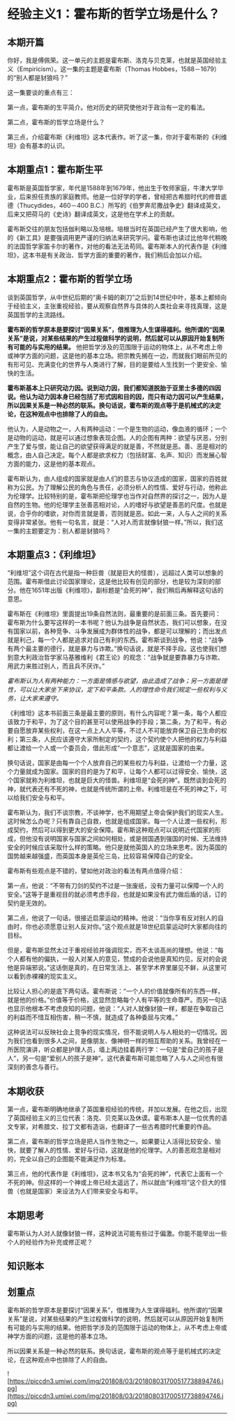 # 经验主义1：霍布斯的哲学立场是什么？

## 本期开篇

你好，我是傅佩荣。这一单元的主题是霍布斯、洛克与贝克莱，也就是英国经验主义（Empiricism）。这一集的主题是霍布斯（Thomas Hobbes，1588－1679）的“别人都是豺狼吗？”

这一集要谈的重点有三：

第一点，霍布斯的生平简介。他对历史的研究使他对于政治有一定的看法。

第二点，霍布斯的哲学立场是什么？

第三点，介绍霍布斯《利维坦》这本代表作。听了这一集，你对于霍布斯的《利维坦》会有基本的认识。

## 本期重点1：霍布斯生平

霍布斯是英国哲学家，年代是1588年到1679年，他出生于牧师家庭，牛津大学毕业，后来担任贵族的家庭教师。他是一位好学的学者，曾经把古希腊时代的修昔底德（Thucydides，460－400 B.C.）所写的《伯罗奔尼撒战争史》翻译成英文，后来又把荷马的《史诗》翻译成英文，这是他在学术上的贡献。

霍布斯交往的朋友包括伽利略以及培根。培根当时在英国已经产生了很大影响，他的《新工具》是要强调用更严谨的归纳法来研究学问。霍布斯也读过比他年代稍晚的法国哲学家笛卡尔的著作，对他的看法无法苟同。霍布斯本人的代表作是《利维坦》，这本书是有关政治、哲学方面的重要的著作，我们稍后会加以介绍。 

## 本期重点2：霍布斯的哲学立场

谈到英国哲学，从中世纪后期的“奥卡姆的剃刀”之后到14世纪中叶，基本上都倾向于经验主义，主张重视经验，要从观察自然界与具体的人类社会来寻找真理，这是英国哲学的主流路线。

 **霍布斯的哲学原本是要探讨“因果关系”，借推理为人生谋得福利。他所谓的“因果关系”是说，对某些结果的产生过程做科学的说明，然后就可以从原因开始复制所有可能的与实用的结果。** 他把哲学涉及的范围限于运动的物体上，从不考虑上帝或神学方面的问题，这是他的基本立场。把宗教先搁在一边，而就我们眼前所见的有形可见、充满变化的世界与人类进行了解，目的是要给人生找到一个更安全、愉快的生活。

 **霍布斯基本上只研究动力因。说到动力因，我们都知道脱胎于亚里士多德的四因说。他认为动力因本身已经包括了形式因和目的因，而只有动力因可以产生结果，所以因果关系是一种必然的联系。换句话说，霍布斯的观点等于是机械式的决定论，在这种观点中也排除了人的自由。**

他认为，人是动物之一，人有两种运动：一个是生物的运动，像血液的循环；一个是动物的运动，就是可以通过想象表现企图。人的企图有两种：欲望与厌恶，分别产生了爱与恨，能让自己的欲望获得满足的就是善，不然就是恶。善、恶是相对的概念，由人自己决定。每个人都是欲求权力（包括财富、名声、知识）而发展心智方面的能力，这是他的基本观点。

霍布斯认为，由人组成的国家就是由人们的意志与协议造成的国家，国家的百姓就称为公民。为了理解公民的角色与责任，必须分析人的性情、爱好与行动，他称此为伦理学。比较特别的是，霍布斯把伦理学也当作对自然界的探讨之一，因为人是自然的生物。他的伦理学主张善恶相对论，人的嗜好与欲望是善恶的尺度。也就是说，合乎你的嗜欲，对你而言就是善，否则就是恶。如此一来，人与人之间的关系变得非常紧张。他有一句名言，就是：“人对人而言就像豺狼一样。”所以，我们这一集的主题要定为：别人都是豺狼吗？

## 本期重点3：《利维坦》

“利维坦”这个词在古代是指一种巨兽（就是巨大的怪兽），远超过人类可以想象的范围。霍布斯借此讨论国家理论，这是他比较有创见的部分，也是较为深刻的部分。他在1651年出版《利维坦》，副标题是“会死的神”，我们稍后再解释这句话的意思。

霍布斯在《利维坦》里面提出19条自然法则，最重要的是前面三条。首先要问：霍布斯为什么要写这样的一本书呢？他认为战争是自然状态，我们可以想象，在没有国家以前，各种竞争、斗争发展成为群体性的战争，都是可以理解的；而出发点就是利己，每一个人都是追求对自己有利的东西。霍布斯谈到战争，他说：“战争有两个最主要的德行，就是暴力与诈欺。”换句话说，就是不择手段。这也使我们想到意大利政治哲学家马基雅维利《君王论》的观念：“战争就是要靠暴力与诈欺、用武力来胜过别人，而且兵不厌诈。”

 *霍布斯认为人有两种能力：一方面是情感与欲望，由此造成了战争；另一方面是理性，可以让大家坐下来协议，定下和平条款。人的理性命令我们规定一些权利与义务，让大家来遵守。*

《利维坦》这本书前面三条是最主要的原则，有什么内容呢？第一条，每个人都应该致力于和平，为了这个目的甚至可以使用战争的手段；第二条，为了和平，有必要自愿放弃某些权利，在这一点上人人平等，不过人不可能放弃保卫自己生命的权利；第三条，人民应该遵守大家所制定的契约，这个契约使个人把他的权力与利益都让渡给一个人或一个委员会，借此形成“一个意志”，这就是国家的由来。

换句话说，国家是由每一个个人放弃自己的某些权力与利益，让渡给一个力量，这个力量就成为国家。国家的目的是为了和平，让每个人都可以过得安全、愉快，这个国家就称为利维坦，也就是巨大的怪兽。利维坦是“会死的神”。既然谈到会死的神，就代表还有不死的神，也就是传统所谓的上帝。利维坦是在不死的神之下，可以给我们安全与和平。

霍布斯认为，我们不谈宗教，不谈神学，也不用期望上帝会保护我们的现实人生。这时候怎么办呢？只有靠自己自救，也就是组成国家。每一个人让渡一些权利，形成契约，然后可以得到更大的安全保障。霍布斯这种观点可以说明近代国家的形成，但他没有说明国家与国家之间如何相处，或是弱国遇到强国的时候、无法维持安全的时候应该采取什么样的策略。他只是就他英国人的立场来思考。因为英国的国势越来越强盛，而英国本身是英伦三岛，比较容易保障自己的安全。

霍布斯有些观点是不错的，譬如他对政治的看法有两点值得介绍：

第一点，他说：“不带有刀剑的契约不过是一张废纸，没有力量可以保障一个人的安全。”这等于是重视目的就必须考虑手段，也就是如果没有武力做后盾的话，订的契约是无效的。

第二点，他说了一句话，很接近启蒙运动的精神。他说：“当你享有反对别人的自由时，你也必须愿意让别人反对你。”这个观点就是18世纪启蒙运动时大家都向往的目标。

但是，霍布斯显然太过于重视经验并强调现实，而不太谈高尚的理想。他说：“每个人都有他的偏执，一般人对某人的意见，赞成的会说他是真知灼见，反对的会说他是异端邪说。”这话倒是真的，在日常生活上、甚至学术界里屡见不鲜，从这里可以看到赤裸裸的现实主义。

比较让人担心的是底下两句话。霍布斯说：“一个人的价值就像所有的东西一样，就是他的价格。”价值等于价格，这显然忽略每个人有平等的生命尊严。而另一句话也显示他根本不考虑良知的问题，他说：“人对人就像豺狼一样，都是在争取自己的利益而不惜互相伤害，稍一不慎，就造成了各种委屈与灾难。”

这种说法可以反映社会上竞争的现实情况，但不能说明人与人相处的一切情况。因为我们也看到很多人之间，是像朋友、像神明一样的相互帮助的关系。我曾经在一所医院演讲，听众都是护理人员，墙上两边挂着两行字：一句是“爱自己的孩子是人”，另一句是“爱别人的孩子是神”。这代表霍布斯可能忽略了人与人之间也有很深刻的善念与善行。

## 本期收获

第一点，霍布斯明确地继承了英国重视经验的传统，并加以发展。在他之后，出现了英国经验主义的三位代表：洛克、贝克莱以及休谟。霍布斯本人是一位优秀的语文专家，对希腊文、拉丁文都有造诣，也翻译了一些古希腊时代重要的作品。

第二点，霍布斯的哲学立场是把人当作生物之一。如果要让人活得比较安全、愉快，就要了解人的性情、爱好与行动，这就是他的伦理学。人的善恶观念是相对的，完全以自己的企图能不能满足作为标准。

第三点，他的代表作是《利维坦》，这本书又名为“会死的神”，代表它上面有一个不死的神。但这样的一个神或上帝已经太遥远了，所以就由“利维坦”这个巨大的怪兽（也就是国家）来设法为人们带来安全与和平。

## 本期思考

霍布斯认为人对人就像豺狼一样，这种说法可能有些过于偏激。你能不能举出一些个人的经验作为补充或修正呢？

## 知识账本

## 划重点

霍布斯的哲学原本是要探讨“因果关系”，借推理为人生谋得福利。他所谓的“因果关系”是说，对某些结果的产生过程做科学的说明，然后就可以从原因开始复制所有可能的与实用的结果。他把哲学涉及的范围限于运动的物体上，从不考虑上帝或神学方面的问题，这是他的基本立场。

所以因果关系是一种必然的联系。换句话说，霍布斯的观点等于是机械式的决定论，在这种观点中也排除了人的自由。

![https://piccdn3.umiwi.com/img/201808/03/201808031700517738894746.jpg](https://piccdn3.umiwi.com/img/201808/03/201808031700517738894746.jpg)

---
